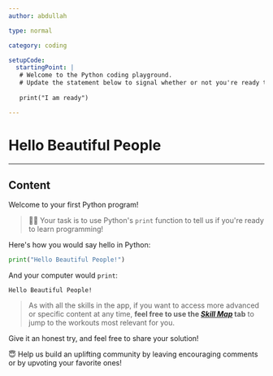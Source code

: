 ```yaml
---
author: abdullah

type: normal

category: coding

setupCode:
  startingPoint: |
   # Welcome to the Python coding playground.
   # Update the statement below to signal whether or not you're ready to learn programming!
   
   print("I am ready")

---
```


# Hello Beautiful People

---

## Content

Welcome to your first Python program!


> 👩‍💻 Your task is to use Python's `print` function to tell us if you're ready to learn programming!


Here's how you would say hello in Python:

```python
print("Hello Beautiful People!")
```

And your computer would `print`: 

```plain-text
Hello Beautiful People!
```


> As with all the skills in the app, if you want to access more advanced or specific content at any time, **feel free to use the [*Skill Map*](https://app.enki.com/skill/selection) tab** to jump to the workouts most relevant for you.

Give it an honest try, and feel free to share your solution!

😇 Help us build an uplifting community by leaving encouraging comments or by upvoting your favorite ones!
